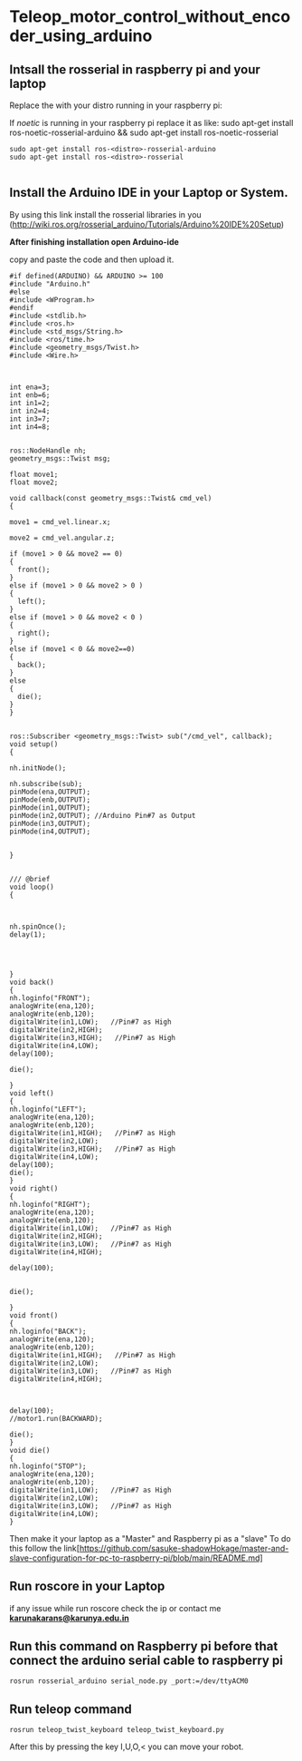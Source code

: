# Teleop_motor_control_without_encoder_using_arduino

## Intsall the rosserial in raspberry pi and your laptop

Replace the <distro> with your distro running in your raspberry pi:
  
If *noetic* is running in your raspberry pi replace it as like: sudo apt-get install ros-noetic-rosserial-arduino && sudo apt-get install ros-noetic-rosserial
```
sudo apt-get install ros-<distro>-rosserial-arduino
sudo apt-get install ros-<distro>-rosserial
  
```
## Install the Arduino IDE in your Laptop or System.
  By using this link install the rosserial libraries in you (http://wiki.ros.org/rosserial_arduino/Tutorials/Arduino%20IDE%20Setup)
  
  **After finishing installation open Arduino-ide** 
  
 copy and paste the code and then upload it.
  
  ```
  #if defined(ARDUINO) && ARDUINO >= 100
#include "Arduino.h"
#else
#include <WProgram.h>
#endif
#include <stdlib.h>
#include <ros.h>
#include <std_msgs/String.h>
#include <ros/time.h>
#include <geometry_msgs/Twist.h>
#include <Wire.h>



int ena=3;           
int enb=6;
int in1=2;
int in2=4;
int in3=7;
int in4=8;


ros::NodeHandle nh;
geometry_msgs::Twist msg;

float move1;
float move2;

void callback(const geometry_msgs::Twist& cmd_vel)
{
  
  move1 = cmd_vel.linear.x;
 
  move2 = cmd_vel.angular.z;
  
  if (move1 > 0 && move2 == 0)
  {
    front();
  }
  else if (move1 > 0 && move2 > 0 )
  {
    left();
  }
  else if (move1 > 0 && move2 < 0 )
  {
    right();
  }
  else if (move1 < 0 && move2==0)
  {
    back();
  }
  else
  {
    die();
  }
}


ros::Subscriber <geometry_msgs::Twist> sub("/cmd_vel", callback);                           
void setup()
{

  nh.initNode();

  nh.subscribe(sub);
  pinMode(ena,OUTPUT);
  pinMode(enb,OUTPUT);
  pinMode(in1,OUTPUT);
  pinMode(in2,OUTPUT); //Arduino Pin#7 as Output 
  pinMode(in3,OUTPUT);
  pinMode(in4,OUTPUT);
  

}


/// @brief 
void loop()
{

  
   
  nh.spinOnce();
  delay(1);



  
}
void back()
{
  nh.loginfo("FRONT");
  analogWrite(ena,120);
  analogWrite(enb,120);
  digitalWrite(in1,LOW);   //Pin#7 as High
  digitalWrite(in2,HIGH); 
  digitalWrite(in3,HIGH);   //Pin#7 as High
  digitalWrite(in4,LOW);
  delay(100);

  die(); 
    
}
void left()
{
  nh.loginfo("LEFT");
  analogWrite(ena,120);
  analogWrite(enb,120);
  digitalWrite(in1,HIGH);   //Pin#7 as High
  digitalWrite(in2,LOW); 
  digitalWrite(in3,HIGH);   //Pin#7 as High
  digitalWrite(in4,LOW);
  delay(100);
  die();   
}
void right()
{
  nh.loginfo("RIGHT");
  analogWrite(ena,120);
  analogWrite(enb,120);
  digitalWrite(in1,LOW);   //Pin#7 as High
  digitalWrite(in2,HIGH); 
  digitalWrite(in3,LOW);   //Pin#7 as High
  digitalWrite(in4,HIGH);
  
  delay(100);

  
  die();

}
void front()
{
  nh.loginfo("BACK");
  analogWrite(ena,120);
  analogWrite(enb,120);
  digitalWrite(in1,HIGH);   //Pin#7 as High
  digitalWrite(in2,LOW); 
  digitalWrite(in3,LOW);   //Pin#7 as High
  digitalWrite(in4,HIGH);
  
  
  
  delay(100);
  //motor1.run(BACKWARD);

  die(); 
}
void die()
{
  nh.loginfo("STOP");
  analogWrite(ena,120);
  analogWrite(enb,120);
  digitalWrite(in1,LOW);   //Pin#7 as High
  digitalWrite(in2,LOW); 
  digitalWrite(in3,LOW);   //Pin#7 as High
  digitalWrite(in4,LOW);
}
```
 Then make it your laptop as a "Master" and Raspberry pi as a "slave"
  To do this follow the link[https://github.com/sasuke-shadowHokage/master-and-slave-configuration-for-pc-to-raspberry-pi/blob/main/README.md]

## Run **roscore** in your Laptop
 if any issue while run roscore check the ip or contact me **karunakarans@karunya.edu.in**
  
## Run this command on Raspberry pi before that connect the arduino serial cable to raspberry pi
  ```rosrun rosserial_arduino serial_node.py _port:=/dev/ttyACM0```
## Run teleop command
  ```rosrun teleop_twist_keyboard teleop_twist_keyboard.py```
  
  
  After this by pressing the key I,U,O,< you can move your robot.
  
 

 
  
  

